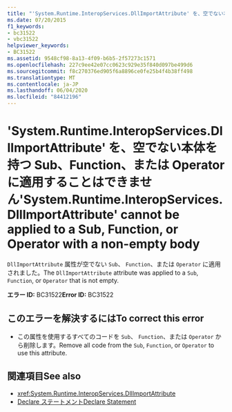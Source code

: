 ```yaml
---
title: "'System.Runtime.InteropServices.DllImportAttribute' を、空でない本体を持つ Sub、Function、または Operator に適用することはできません"
ms.date: 07/20/2015
f1_keywords:
- bc31522
- vbc31522
helpviewer_keywords:
- BC31522
ms.assetid: 9548cf98-8a13-4f09-b6b5-2f57273c1571
ms.openlocfilehash: 227c9ee42e07cc0623c929e35f840d097be499d6
ms.sourcegitcommit: f8c270376ed905f6a8896ce0fe25b4f4b38ff498
ms.translationtype: MT
ms.contentlocale: ja-JP
ms.lasthandoff: 06/04/2020
ms.locfileid: "84412196"
---
```

# <a name="systemruntimeinteropservicesdllimportattribute-cannot-be-applied-to-a-sub-function-or-operator-with-a-non-empty-body"></a><span data-ttu-id="b0d8f-102">'System.Runtime.InteropServices.DllImportAttribute' を、空でない本体を持つ Sub、Function、または Operator に適用することはできません</span><span class="sxs-lookup"><span data-stu-id="b0d8f-102">'System.Runtime.InteropServices.DllImportAttribute' cannot be applied to a Sub, Function, or Operator with a non-empty body</span></span>
<span data-ttu-id="b0d8f-103">`DllImportAttribute` 属性が空でない `Sub`、 `Function`、または `Operator` に適用されました。</span><span class="sxs-lookup"><span data-stu-id="b0d8f-103">The `DllImportAttribute` attribute was applied to a `Sub`, `Function`, or `Operator` that is not empty.</span></span>  
  
 <span data-ttu-id="b0d8f-104">**エラー ID:** BC31522</span><span class="sxs-lookup"><span data-stu-id="b0d8f-104">**Error ID:** BC31522</span></span>  
  
## <a name="to-correct-this-error"></a><span data-ttu-id="b0d8f-105">このエラーを解決するには</span><span class="sxs-lookup"><span data-stu-id="b0d8f-105">To correct this error</span></span>  
  
- <span data-ttu-id="b0d8f-106">この属性を使用するすべてのコードを `Sub`、 `Function`、または `Operator` から削除します。</span><span class="sxs-lookup"><span data-stu-id="b0d8f-106">Remove all code from the `Sub`, `Function`, or `Operator` to use this attribute.</span></span>  
  
## <a name="see-also"></a><span data-ttu-id="b0d8f-107">関連項目</span><span class="sxs-lookup"><span data-stu-id="b0d8f-107">See also</span></span>

- <xref:System.Runtime.InteropServices.DllImportAttribute>
- [<span data-ttu-id="b0d8f-108">Declare ステートメント</span><span class="sxs-lookup"><span data-stu-id="b0d8f-108">Declare Statement</span></span>](../language-reference/statements/declare-statement.md)
